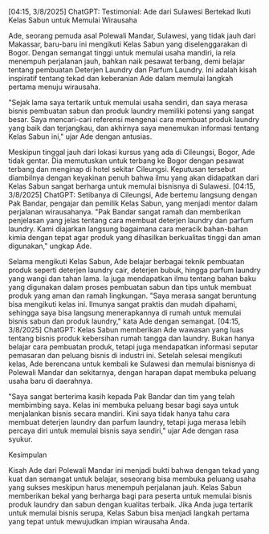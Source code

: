 [04:15, 3/8/2025] ChatGPT: Testimonial: Ade dari Sulawesi Bertekad Ikuti Kelas Sabun untuk Memulai Wirausaha

Ade, seorang pemuda asal Polewali Mandar, Sulawesi, yang tidak jauh dari Makassar, baru-baru ini mengikuti Kelas Sabun yang diselenggarakan di Bogor. Dengan semangat tinggi untuk memulai usaha mandiri, ia rela menempuh perjalanan jauh, bahkan naik pesawat terbang, demi belajar tentang pembuatan Deterjen Laundry dan Parfum Laundry. Ini adalah kisah inspiratif tentang tekad dan keberanian Ade dalam memulai langkah pertama menuju wirausaha.

"Sejak lama saya tertarik untuk memulai usaha sendiri, dan saya merasa bisnis pembuatan sabun dan produk laundry memiliki potensi yang sangat besar. Saya mencari-cari referensi mengenai cara membuat produk laundry yang baik dan terjangkau, dan akhirnya saya menemukan informasi tentang Kelas Sabun ini," ujar Ade dengan antusias.

Meskipun tinggal jauh dari lokasi kursus yang ada di Cileungsi, Bogor, Ade tidak gentar. Dia memutuskan untuk terbang ke Bogor dengan pesawat terbang dan menginap di hotel sekitar Cileungsi. Keputusan tersebut diambilnya dengan keyakinan penuh bahwa ilmu yang akan didapatkan dari Kelas Sabun sangat berharga untuk memulai bisnisnya di Sulawesi.
[04:15, 3/8/2025] ChatGPT: Setibanya di Cileungsi, Ade bertemu langsung dengan Pak Bandar, pengajar dan pemilik Kelas Sabun, yang menjadi mentor dalam perjalanan wirausahanya. "Pak Bandar sangat ramah dan memberikan penjelasan yang jelas tentang cara membuat deterjen laundry dan parfum laundry. Kami diajarkan langsung bagaimana cara meracik bahan-bahan kimia dengan tepat agar produk yang dihasilkan berkualitas tinggi dan aman digunakan," ungkap Ade.

Selama mengikuti Kelas Sabun, Ade belajar berbagai teknik pembuatan produk seperti deterjen laundry cair, deterjen bubuk, hingga parfum laundry yang wangi dan tahan lama. Ia juga mendapatkan ilmu tentang bahan baku yang digunakan dalam proses pembuatan sabun dan tips untuk membuat produk yang aman dan ramah lingkungan. "Saya merasa sangat beruntung bisa mengikuti kelas ini. Ilmunya sangat praktis dan mudah dipahami, sehingga saya bisa langsung menerapkannya di rumah untuk memulai bisnis sabun dan produk laundry," kata Ade dengan semangat.
[04:15, 3/8/2025] ChatGPT: Kelas Sabun memberikan Ade wawasan yang luas tentang bisnis produk kebersihan rumah tangga dan laundry. Bukan hanya belajar cara pembuatan produk, tetapi juga mendapatkan informasi seputar pemasaran dan peluang bisnis di industri ini. Setelah selesai mengikuti kelas, Ade berencana untuk kembali ke Sulawesi dan memulai bisnisnya di Polewali Mandar dan sekitarnya, dengan harapan dapat membuka peluang usaha baru di daerahnya.

"Saya sangat berterima kasih kepada Pak Bandar dan tim yang telah membimbing saya. Kelas ini membuka peluang besar bagi saya untuk menjalankan bisnis secara mandiri. Kini saya tidak hanya tahu cara membuat deterjen laundry dan parfum laundry, tetapi juga merasa lebih percaya diri untuk memulai bisnis saya sendiri," ujar Ade dengan rasa syukur.

Kesimpulan

Kisah Ade dari Polewali Mandar ini menjadi bukti bahwa dengan tekad yang kuat dan semangat untuk belajar, seseorang bisa membuka peluang usaha yang sukses meskipun harus menempuh perjalanan jauh. Kelas Sabun memberikan bekal yang berharga bagi para peserta untuk memulai bisnis produk laundry dan sabun dengan kualitas terbaik. Jika Anda juga tertarik untuk memulai bisnis serupa, Kelas Sabun bisa menjadi langkah pertama yang tepat untuk mewujudkan impian wirausaha Anda.
